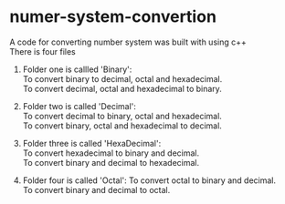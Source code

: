 # numer-system-convertion
A code for converting number system was built with using c++  
There is four files  

1) Folder one is callled 'Binary':  
To convert binary to decimal, octal and hexadecimal.  
To convert decimal, octal and hexadecimal to binary.  

2) Folder two is called 'Decimal':  
To convert decimal to binary, octal and hexadecimal.  
To convert binary, octal and hexadecimal to decimal.  

3) Folder three is called 'HexaDecimal':  
To convert hexadecimal to binary and decimal.  
To convert binary and decimal to hexadecimal.  

4) Folder four is called 'Octal':
To convert octal to binary and decimal.  
To convert binary and decimal to octal.  
 
 
